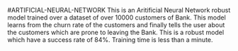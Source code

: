 #ARTIFICIAL-NEURAL-NETWORK
This is an Aritificial Neural Network robust model trained over a dataset of over 10000 customers of Bank.
This model learns from the churn rate of the customers and finally tells the user about the customers which are prone to leaving the Bank.
This is a robust model which have a success rate of 84%.
Training time is less than a minute.
